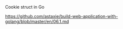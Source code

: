 Cookie struct in Go

https://github.com/astaxie/build-web-application-with-golang/blob/master/en/06.1.md
